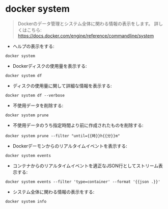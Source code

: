 # docker system

> Dockerのデータ管理とシステム全体に関わる情報の表示をします。
> 詳しくはこちら: <https://docs.docker.com/engine/reference/commandline/system>

- ヘルプの表示をする:

`docker system`

- Dockerディスクの使用量を表示する:

`docker system df`

- ディスクの使用量に関して詳細な情報を表示する:

`docker system df --verbose`

- 不使用データを削除する:

`docker system prune`

- 不使用データのうち指定時間より前に作成されたものを削除する:

`docker system prune --filter "until={{時}}h{{分}}m"`

- Dockerデーモンからのリアルタイムイベントを表示する:

`docker system events`

- コンテナからのリアルタイムイベントを適正なJSON行としてストリーム表示する:

`docker system events --filter 'type=container' --format '{{json .}}'`

- システム全体に関わる情報の表示をする:

`docker system info`

